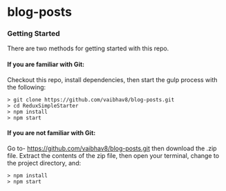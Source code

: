 # blog-posts

### Getting Started

There are two methods for getting started with this repo.

#### If you are familiar with Git:
Checkout this repo, install dependencies, then start the gulp process with the following:

```
> git clone https://github.com/vaibhav8/blog-posts.git
> cd ReduxSimpleStarter
> npm install
> npm start
```

#### If you are not familiar with Git:
Go to-
https://github.com/vaibhav8/blog-posts.git then download the .zip file.  Extract the contents of the zip file, then open your terminal, change to the project directory, and:

```
> npm install
> npm start
```
